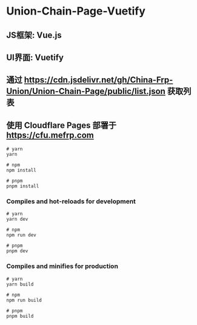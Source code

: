 # Union-Chain-Page-Vuetify
## JS框架: Vue.js
## UI界面: Vuetify
## 通过 https://cdn.jsdelivr.net/gh/China-Frp-Union/Union-Chain-Page/public/list.json 获取列表
## 使用 Cloudflare Pages 部署于 https://cfu.mefrp.com

```
# yarn
yarn

# npm
npm install

# pnpm
pnpm install
```

### Compiles and hot-reloads for development

```
# yarn
yarn dev

# npm
npm run dev

# pnpm
pnpm dev
```

### Compiles and minifies for production

```
# yarn
yarn build

# npm
npm run build

# pnpm
pnpm build
```
